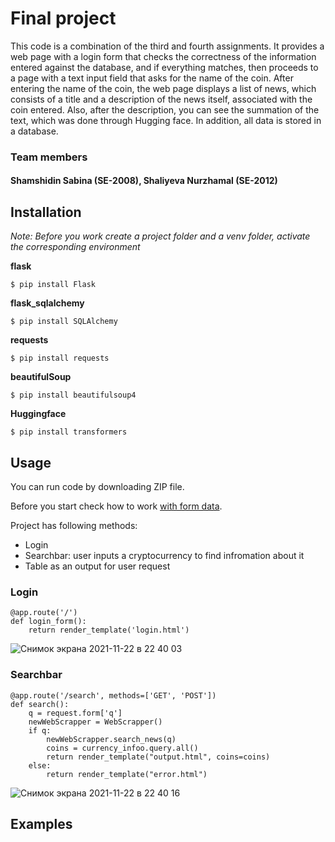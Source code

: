 # Final project
   This code is a combination of the third and fourth assignments.
It provides a web page with a login form that checks the correctness of the information entered against the database, and if everything matches, then proceeds to a page with a text input field that asks for the name of the coin. After entering the name of the coin, the web page displays a list of news, which consists of a title and a description of the news itself, associated with the coin entered. Also, after the description, you can see the summation of the text, which was done through Hugging face. In addition, all data is stored in a database.

### Team members 
#### Shamshidin Sabina (SE-2008), Shaliyeva Nurzhamal (SE-2012)



## Installation 
_Note: Before you work create a project folder and a venv folder, activate the corresponding environment_

**flask**
```
$ pip install Flask
```

**flask_sqlalchemy**
```
$ pip install SQLAlchemy
```

**requests**
```
$ pip install requests
```

**beautifulSoup**
```
$ pip install beautifulsoup4
```

**Huggingface** 
```
$ pip install transformers
```



## Usage
You can run code by downloading ZIP file. 

Before you start check how to work [with form data](https://www.digitalocean.com/community/tutorials/processing-incoming-request-data-in-flask). 

Project has following methods:
   * Login
   * Searchbar: user inputs a cryptocurrency to find infromation about it
   * Table as an output for user request

### Login 
```
@app.route('/')
def login_form():
    return render_template('login.html')
```
![Снимок экрана 2021-11-22 в 22 40 03](https://user-images.githubusercontent.com/74738634/142909210-6195b3e2-f914-4f61-97c0-b3c451617169.jpeg)

### Searchbar
```
@app.route('/search', methods=['GET', 'POST'])
def search():
    q = request.form['q']
    newWebScrapper = WebScrapper()
    if q:
        newWebScrapper.search_news(q)
        coins = currency_infoo.query.all()
        return render_template("output.html", coins=coins)
    else:
        return render_template("error.html")
```
![Снимок экрана 2021-11-22 в 22 40 16](https://user-images.githubusercontent.com/74738634/142909437-1e24cbee-99b3-4c04-ad58-a2c9e265412c.jpeg)






## Examples 
